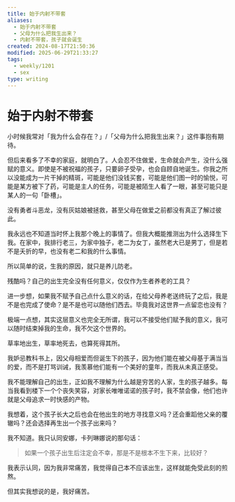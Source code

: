 ```yaml
---
title: 始于内射不带套
aliases:
  - 始于内射不带套
  - 父母为什么把我生出来？
  - 内射不带套，孩子就会诞生
created: 2024-08-17T21:50:36
modified: 2025-06-29T21:33:27
tags:
  - weekly/1201
  - sex
type: writing
---
```


# 始于内射不带套

小时候我常对「我为什么会存在？」/「父母为什么把我生出来？」这件事抱有期待。

但后来看多了不幸的家庭，就明白了。人会忍不住做爱，生命就会产生，没什么强赋的意义。即使是不被祝福的孩子，只要卵子受孕，也会自顾自地诞生。你我之所以没能成为一片干掉的精斑，可能是他们没钱买套，可能是他们图一时的愉悦，可能是某方被下了药，可能是主人的任务，可能是被陌生人看了一眼，甚至可能只是某人的一句「卧槽」。

没有勇者斗恶龙，没有灰姑娘被拯救，甚至父母在做爱之前都没有真正了解过彼此。

我永远也不知道当时怀上我那个晚上的事情了。但我大概能推测出为什么选择生下我。在家中，我排行老三，为家中独子，老二为女丁，虽然老大已是男丁，但是若不是夭折的早，也没有老二和我的什么事情。

所以简单的说，生我的原因，就只是养儿防老。

残酷吗？自己的出生完全没有任何意义，仅仅作为生者养老的工具？

进一步想，如果我不赋予自己点什么意义的话，在给父母养老送终玩了之后，我是不是也完成了使命？是不是也可以随他们西去。毕竟我对这世界一点留恋也没有？

极端一点想，其实这层意义也完全无所谓，我可以不接受他们赋予我的意义，我可以随时结束掉我的生命，我不欠这个世界的。

草率地出生，草率地死去，也算死得其所。

我妒忌教科书上，因父母相爱而但诞生下的孩子，因为他们能在被父母基于满当当的爱，而不是打骂训诫，我羡慕他们能有一个美好的童年，而我从未真正感受。

我不能理解自己的出生，正如我不理解为什么越是穷苦的人家，生的孩子越多。每当我看到楼下一个个丧失笑容，对家长唯唯诺诺的孩子时，我不禁会像，他们也许就是父母追求一时快感的产物。

我想着，这个孩子长大之后也会在他出生的地方寻找意义吗？还会重蹈他父亲的覆辙吗？还会选择再生出一个孩子出来吗？

我不知道。我只认同安娜，卡列琳娜说的那句话：

> 如果一个孩子出生后注定会不幸，那是不是根本不生下来，比较好？

我表示认同，因为我非常痛苦，我觉得自己本不应该出生，这样就能免受此刻的煎熬。

但其实我想说的是，我好痛苦。
